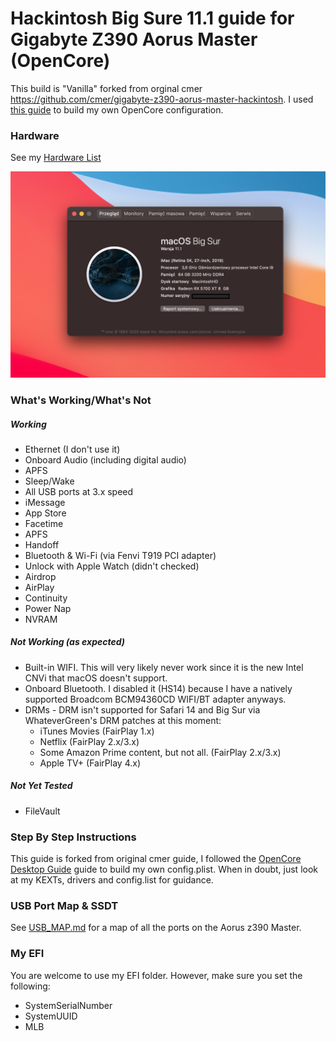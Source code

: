 # Hackintosh Big Sure 11.1 guide for Gigabyte Z390 Aorus Master (OpenCore)

This build is "Vanilla" forked from orginal cmer https://github.com/cmer/gigabyte-z390-aorus-master-hackintosh. I used [this guide](https://dortania.github.io/OpenCore-Desktop-Guide/) to build my own OpenCore configuration.

### Hardware

See my [Hardware List](HARDWARE.md)

![About My Mac](images/about.png)

### What's Working/What's Not

##### Working
- Ethernet (I don't use it)
- Onboard Audio (including digital audio)
- APFS
- Sleep/Wake
- All USB ports at 3.x speed
- iMessage
- App Store
- Facetime
- APFS
- Handoff
- Bluetooth & Wi-Fi (via Fenvi T919 PCI adapter)
- Unlock with Apple Watch (didn't checked)
- Airdrop
- AirPlay
- Continuity
- Power Nap
- NVRAM


##### Not Working (as expected)
- Built-in WIFI. This will very likely never work since it is the new Intel CNVi that macOS doesn't support.
- Onboard Bluetooth. I disabled it (HS14) because I have a natively supported Broadcom BCM94360CD WIFI/BT adapter anyways.
- DRMs - DRM isn't supported for Safari 14 and Big Sur via WhateverGreen's DRM patches at this moment:
  - iTunes Movies (FairPlay 1.x)
  - Netflix (FairPlay 2.x/3.x)
  - Some Amazon Prime content, but not all. (FairPlay 2.x/3.x)
  - Apple TV+ (FairPlay 4.x)

##### Not Yet Tested
- FileVault


### Step By Step Instructions

This guide is forked from original cmer guide, I followed the [OpenCore Desktop Guide](https://dortania.github.io/OpenCore-Desktop-Guide/) guide to build my own config.plist. When in doubt, just look at my KEXTs, drivers and config.list for guidance.


### USB Port Map & SSDT

See [USB_MAP.md](USB_MAP.md) for a map of all the ports on the Aorus z390 Master.


### My EFI

You are welcome to use my EFI folder. However, make sure you set the following:

- SystemSerialNumber
- SystemUUID
- MLB

